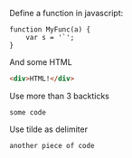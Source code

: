 
Define a function in javascript:

```
function MyFunc(a) {
    var s = '`';
}
```

And some HTML

```html
<div>HTML!</div>
```

Use more than 3 backticks

`````
some code
`````

Use tilde as delimiter

~~~
another piece of code
~~~
